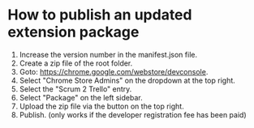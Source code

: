 # How to publish an updated extension package

1. Increase the version number in the manifest.json file.
2. Create a zip file of the root folder.
1. Goto: https://chrome.google.com/webstore/devconsole.
2. Select "Chrome Store Admins" on the dropdown at the top right.
3. Select the "Scrum 2 Trello" entry.
4. Select "Package" on the left sidebar.
5. Upload the zip file via the button on the top right.
6. Publish. (only works if the developer registration fee has been paid)
